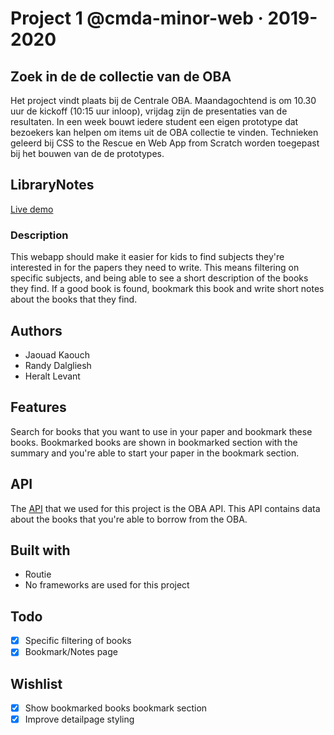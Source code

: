 # Project 1 @cmda-minor-web · 2019-2020

## Zoek in de de collectie van de OBA

Het project vindt plaats bij de Centrale OBA. Maandagochtend is om 10.30 uur de kickoff (10:15 uur inloop), vrijdag zijn de presentaties van de resultaten. In een week bouwt iedere student een eigen prototype dat bezoekers kan helpen om items uit de OBA collectie te vinden. Technieken geleerd bij CSS to the Rescue en Web App from Scratch worden toegepast bij het bouwen van de de prototypes.

## LibraryNotes

[Live demo](https://heralt.github.io/project-1-1920/)

### Description

This webapp should make it easier for kids to find subjects they're interested in for the papers they need to write. This means filtering on specific subjects, and being able to see a short description of the books they find. If a good book is found, bookmark this book and write short notes about the books that they find.

## Authors
- Jaouad Kaouch 
- Randy Dalgliesh
- Heralt Levant

## Features
Search for books that you want to use in your paper and bookmark these books. Bookmarked books are shown in bookmarked section with the summary and you're able to start your paper in the bookmark section.

## API

The [API](https://zoeken.oba.nl/api/v1/) that we used for this project is the OBA API. This API contains data about the books that you're able to borrow from the OBA.

## Built with

- Routie 
- No frameworks are used for this project

## Todo

- [x] Specific filtering of books
- [x] Bookmark/Notes page

## Wishlist

- [x] Show bookmarked books bookmark section
- [x] Improve detailpage styling
